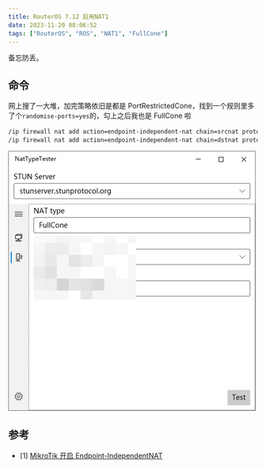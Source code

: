 ```yaml
---
title: RouterOS 7.12 启用NAT1
date: 2023-11-20 08:06:52
tags: ["RouterOS", "ROS", "NAT1", "FullCone"]
---
```


备忘防丢。

<!--more-->

## 命令

网上搜了一大堆，加完策略依旧是都是 PortRestrictedCone，找到一个规则里多了个`randomise-ports=yes`的，勾上之后我也是 FullCone 啦

```bash
/ip firewall nat add action=endpoint-independent-nat chain=srcnat protocol=udp randomise-ports=yes place-before=0 comment=FullCone_Nat
/ip firewall nat add action=endpoint-independent-nat chain=dstnat protocol=udp randomise-ports=yes place-before=0
```

![FullCone](/images/Snipaste_2023-11-20_09-17-12.png)

## 参考

-   [1] [MikroTik 开启 Endpoint-IndependentNAT](https://www.rosnas.com/3062.html)

